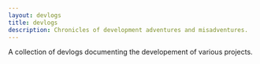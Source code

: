 ```yaml
---
layout: devlogs
title: devlogs
description: Chronicles of development adventures and misadventures.
---
```


<p>A collection of devlogs documenting the developement of various projects.</p>
